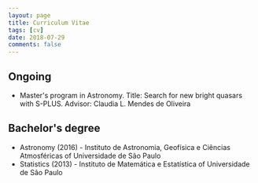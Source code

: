 ```yaml
---
layout: page
title: Curriculum Vitae
tags: [cv]
date: 2018-07-29
comments: false
---
```


## Ongoing

* Master's program in Astronomy. Title: Search for new bright quasars with S-PLUS. Advisor: Claudia L. Mendes de Oliveira

## Bachelor's degree

* Astronomy (2016) - Instituto de Astronomia, Geofísica e Ciências Atmosféricas of Universidade de São Paulo
* Statistics (2013) - Instituto de Matemática e Estatística of Universidade de São Paulo

